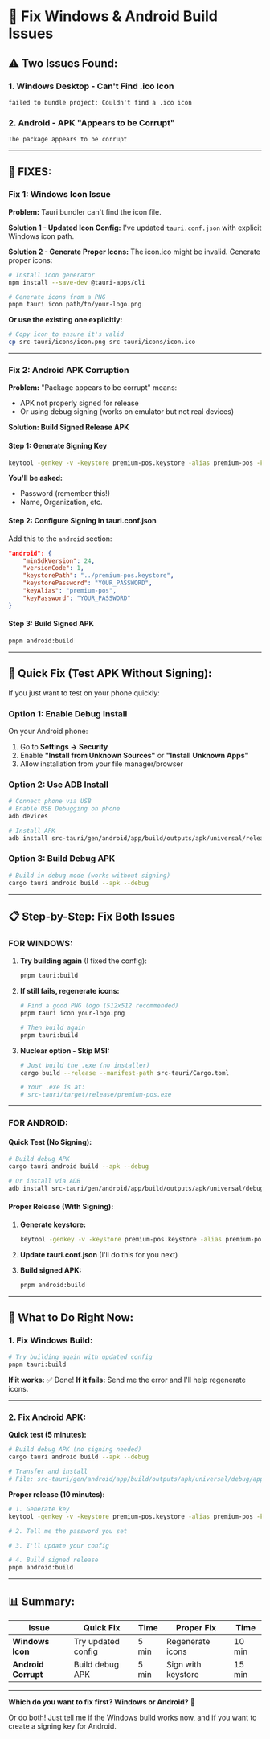 # 🔧 Fix Windows & Android Build Issues

## ⚠️ **Two Issues Found:**

### **1. Windows Desktop - Can't Find .ico Icon**
```
failed to bundle project: Couldn't find a .ico icon
```

### **2. Android - APK "Appears to be Corrupt"**
```
The package appears to be corrupt
```

---

## 🔧 **FIXES:**

### **Fix 1: Windows Icon Issue**

**Problem:** Tauri bundler can't find the icon file.

**Solution 1 - Updated Icon Config:**
I've updated `tauri.conf.json` with explicit Windows icon path.

**Solution 2 - Generate Proper Icons:**
The icon.ico might be invalid. Generate proper icons:

```bash
# Install icon generator
npm install --save-dev @tauri-apps/cli

# Generate icons from a PNG
pnpm tauri icon path/to/your-logo.png
```

**Or use the existing one explicitly:**
```bash
# Copy icon to ensure it's valid
cp src-tauri/icons/icon.png src-tauri/icons/icon.ico
```

---

### **Fix 2: Android APK Corruption**

**Problem:** "Package appears to be corrupt" means:
- APK not properly signed for release
- Or using debug signing (works on emulator but not real devices)

**Solution: Build Signed Release APK**

#### **Step 1: Generate Signing Key**
```bash
keytool -genkey -v -keystore premium-pos.keystore -alias premium-pos -keyalg RSA -keysize 2048 -validity 10000
```

**You'll be asked:**
- Password (remember this!)
- Name, Organization, etc.

#### **Step 2: Configure Signing in tauri.conf.json**
Add this to the `android` section:
```json
"android": {
    "minSdkVersion": 24,
    "versionCode": 1,
    "keystorePath": "../premium-pos.keystore",
    "keystorePassword": "YOUR_PASSWORD",
    "keyAlias": "premium-pos",
    "keyPassword": "YOUR_PASSWORD"
}
```

#### **Step 3: Build Signed APK**
```bash
pnpm android:build
```

---

## 🎯 **Quick Fix (Test APK Without Signing):**

If you just want to test on your phone quickly:

### **Option 1: Enable Debug Install**
On your Android phone:
1. Go to **Settings → Security**
2. Enable **"Install from Unknown Sources"** or **"Install Unknown Apps"**
3. Allow installation from your file manager/browser

### **Option 2: Use ADB Install**
```bash
# Connect phone via USB
# Enable USB Debugging on phone
adb devices

# Install APK
adb install src-tauri/gen/android/app/build/outputs/apk/universal/release/app-universal-release.apk
```

### **Option 3: Build Debug APK**
```bash
# Build in debug mode (works without signing)
cargo tauri android build --apk --debug
```

---

## 📋 **Step-by-Step: Fix Both Issues**

### **FOR WINDOWS:**

1. **Try building again** (I fixed the config):
   ```bash
   pnpm tauri:build
   ```

2. **If still fails, regenerate icons:**
   ```bash
   # Find a good PNG logo (512x512 recommended)
   pnpm tauri icon your-logo.png
   
   # Then build again
   pnpm tauri:build
   ```

3. **Nuclear option - Skip MSI:**
   ```bash
   # Just build the .exe (no installer)
   cargo build --release --manifest-path src-tauri/Cargo.toml
   
   # Your .exe is at:
   # src-tauri/target/release/premium-pos.exe
   ```

---

### **FOR ANDROID:**

#### **Quick Test (No Signing):**
```bash
# Build debug APK
cargo tauri android build --apk --debug

# Or install via ADB
adb install src-tauri/gen/android/app/build/outputs/apk/universal/debug/app-universal-debug.apk
```

#### **Proper Release (With Signing):**

1. **Generate keystore:**
   ```bash
   keytool -genkey -v -keystore premium-pos.keystore -alias premium-pos -keyalg RSA -keysize 2048 -validity 10000
   ```

2. **Update tauri.conf.json** (I'll do this for you next)

3. **Build signed APK:**
   ```bash
   pnpm android:build
   ```

---

## 🎯 **What to Do Right Now:**

### **1. Fix Windows Build:**
```bash
# Try building again with updated config
pnpm tauri:build
```

**If it works:** ✅ Done!
**If it fails:** Send me the error and I'll help regenerate icons.

---

### **2. Fix Android APK:**

**Quick test (5 minutes):**
```bash
# Build debug APK (no signing needed)
cargo tauri android build --apk --debug

# Transfer and install
# File: src-tauri/gen/android/app/build/outputs/apk/universal/debug/app-universal-debug.apk
```

**Proper release (10 minutes):**
```bash
# 1. Generate key
keytool -genkey -v -keystore premium-pos.keystore -alias premium-pos -keyalg RSA -keysize 2048 -validity 10000

# 2. Tell me the password you set

# 3. I'll update your config

# 4. Build signed release
pnpm android:build
```

---

## 📊 **Summary:**

| Issue | Quick Fix | Time | Proper Fix | Time |
|-------|-----------|------|------------|------|
| **Windows Icon** | Try updated config | 5 min | Regenerate icons | 10 min |
| **Android Corrupt** | Build debug APK | 5 min | Sign with keystore | 15 min |

---

**Which do you want to fix first? Windows or Android?** 🎯

Or do both! Just tell me if the Windows build works now, and if you want to create a signing key for Android.
